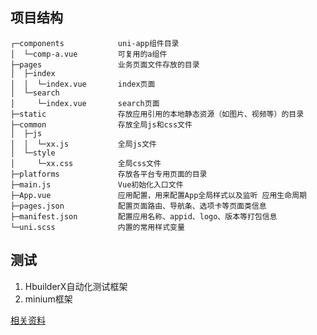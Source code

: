 ## 项目结构
```
┌─components            uni-app组件目录
│  └─comp-a.vue         可复用的a组件
├─pages                 业务页面文件存放的目录
│  ├─index
│  │  └─index.vue       index页面
│  └─search
│     └─index.vue       search页面
├─static                存放应用引用的本地静态资源（如图片、视频等）的目录
├─common                存放全局js和css文件
│  ├─js
│  │  └─xx.js           全局js文件
│  └─style
│     └─xx.css          全局css文件
├─platforms             存放各平台专用页面的目录
├─main.js               Vue初始化入口文件
├─App.vue               应用配置，用来配置App全局样式以及监听 应用生命周期
├─pages.json            配置页面路由、导航条、选项卡等页面类信息
├─manifest.json         配置应用名称、appid、logo、版本等打包信息
└─uni.scss              内置的常用样式变量
```

## 测试
1. HbuilderX自动化测试框架
2. minium框架

[相关资料](https://developers.weixin.qq.com/community/develop/article/doc/0000cae3a58748ed7f2c8975351413)